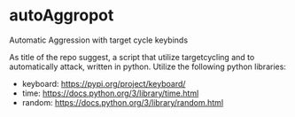 # autoAggropot
Automatic Aggression with target cycle keybinds

As title of the repo suggest, a script that utilize targetcycling and to automatically attack, written in python.
Utilize the following python libraries:
* keyboard: https://pypi.org/project/keyboard/ 
* time: https://docs.python.org/3/library/time.html 
* random: https://docs.python.org/3/library/random.html
